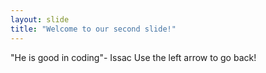 ```yaml
---
layout: slide
title: "Welcome to our second slide!"
---
```

"He is good in coding"- Issac
Use the left arrow to go back!
